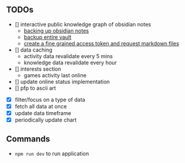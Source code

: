 ## TODOs
- [] interactive public knowledge graph of obsidian notes
    - [backing up obsidian notes](https://forum.obsidian.md/t/the-easiest-way-to-setup-obsidian-git-to-backup-notes/51429)
    - [backup entire vault](https://www.reddit.com/r/ObsidianMD/comments/18tsl76/obsidiangit_plugin_how_to_sync_full_vault_and_not/)
    - [create a fine grained access token and request markdown files](https://docs.github.com/en/rest/authentication/authenticating-to-the-rest-api?apiVersion=2022-11-28)
- [] data caching
    - activity data revalidate every 5 mins
    - knowledge data revalidate every hour
- [] interests section
    - games activity last online
- [] update online status implementation
- [] pfp to ascii art

- [x] filter/focus on a type of data
- [x] fetch all data at once
- [x] update data timeframe
- [x] periodically update chart

## Commands
- `npm run dev` to run application